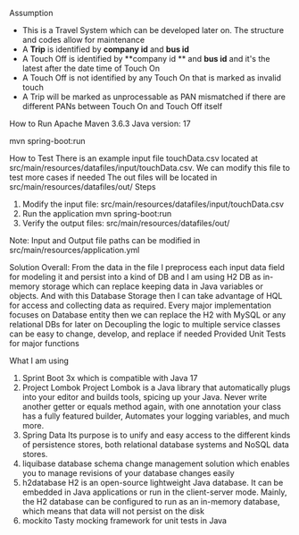 Assumption 
- This is a Travel System which can be developed later on. The structure and codes allow for maintenance
- A **Trip** is identified by **company id** and **bus id**
- A Touch Off is identified by **company id ** and **bus id** and it's the latest after the date time of Touch On
- A Touch Off is not identified by any Touch On that is marked as invalid touch
- A Trip will be marked as unprocessable as PAN mismatched if there are different PANs between Touch On and Touch Off itself

How to Run
Apache Maven 3.6.3
Java version: 17

mvn spring-boot:run


How to Test
There is an example input file touchData.csv located at src/main/resources/datafiles/input/touchData.csv. We can modify this file to test more cases if needed
The out files will be located in src/main/resources/datafiles/out/
Steps 
1. Modify the input file: src/main/resources/datafiles/input/touchData.csv
2. Run the application
mvn spring-boot:run
3. Verify the output files: src/main/resources/datafiles/out/

Note: Input and Output file paths can be modified in src/main/resources/application.yml 

Solution Overall:
From the data in the file I preprocess each input data field for modeling it and persist into a kind of DB and I am using H2 DB as in-memory storage which can replace keeping data in Java variables or objects. And with this Database Storage then I can take advantage of HQL for access and collecting data as required. Every major implementation focuses on Database entity then we can replace the H2 with MySQL or any relational DBs for later on
Decoupling the logic to multiple service classes can be easy to change, develop, and replace if needed
Provided Unit Tests for major functions 

What I am using
1. Sprint Boot 3x which is compatible with Java 17
2. Project Lombok
   Project Lombok is a Java library that automatically plugs into your editor and builds tools, spicing up your Java.
Never write another getter or equals method again, with one annotation your class has a fully featured builder, Automates your logging variables, and much more.
4. Spring Data
  	Its purpose is to unify and easy access to the different kinds of persistence stores, both relational database systems and NoSQL data stores.
5. liquibase
   database schema change management solution which enables you to manage revisions of your database changes easily
7. h2database
   H2 is an open-source lightweight Java database. It can be embedded in Java applications or run in the client-server mode. Mainly, the H2 database can be configured to run as an in-memory database, which means that data will not persist on the disk
9. mockito
    Tasty mocking framework for unit tests in Java
